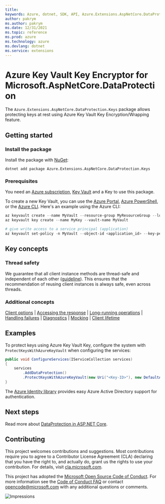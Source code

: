 ```yaml
---
title: 
keywords: Azure, dotnet, SDK, API, Azure.Extensions.AspNetCore.DataProtection.Keys, extensions
author: pakrym
ms.author: pakrym
ms.date: 12/31/2021
ms.topic: reference
ms.prod: azure
ms.technology: azure
ms.devlang: dotnet
ms.service: extensions
---
```

# Azure Key Vault Key Encryptor for Microsoft.AspNetCore.DataProtection

The `Azure.Extensions.AspNetCore.DataProtection.Keys` package allows protecting keys at rest using Azure Key Vault Key Encryption/Wrapping feature.

## Getting started

### Install the package

Install the package with [NuGet][nuget]:

```dotnetcli
dotnet add package Azure.Extensions.AspNetCore.DataProtection.Keys
```

### Prerequisites

You need an [Azure subscription][azure_sub],
[Key Vault][keyvault_doc] and a Key to use this package.

To create a new Key Vault, you can use the [Azure Portal][keyvault_create_portal],
[Azure PowerShell][keyvault_create_ps], or the [Azure CLI][keyvault_create_cli].
Here's an example using the Azure CLI:

```Powershell
az keyvault create --name MyVault --resource-group MyResourceGroup --location westus
az keyvault key create --name MyKey --vault-name MyVault

# give write access to a service principal (application)
az keyvault set-policy -n MyVault --object-id <application_id> --key-permissions get unwrapKey wrapKey
```

## Key concepts

### Thread safety
We guarantee that all client instance methods are thread-safe and independent of each other ([guideline](https://azure.github.io/azure-sdk/dotnet_introduction.html#dotnet-service-methods-thread-safety)). This ensures that the recommendation of reusing client instances is always safe, even across threads.

### Additional concepts
<!-- CLIENT COMMON BAR -->
[Client options](https://github.com/Azure/azure-sdk-for-net/blob/main/sdk/core/Azure.Core/README.md#configuring-service-clients-using-clientoptions) |
[Accessing the response](https://github.com/Azure/azure-sdk-for-net/blob/main/sdk/core/Azure.Core/README.md#accessing-http-response-details-using-responset) |
[Long-running operations](https://github.com/Azure/azure-sdk-for-net/blob/main/sdk/core/Azure.Core/README.md#consuming-long-running-operations-using-operationt) |
[Handling failures](https://github.com/Azure/azure-sdk-for-net/blob/main/sdk/core/Azure.Core/README.md#reporting-errors-requestfailedexception) |
[Diagnostics](https://github.com/Azure/azure-sdk-for-net/blob/main/sdk/core/Azure.Core/samples/Diagnostics.md) |
[Mocking](https://github.com/Azure/azure-sdk-for-net/blob/main/sdk/core/Azure.Core/README.md#mocking) |
[Client lifetime](https://devblogs.microsoft.com/azure-sdk/lifetime-management-and-thread-safety-guarantees-of-azure-sdk-net-clients/)
<!-- CLIENT COMMON BAR -->

## Examples

To protect keys using Azure Key Vault Key, configure the system with `ProtectKeysWithAzureKeyVault` when configuring the services:

```C# Snippet:ProtectKeysWithAzureKeyVault
public void ConfigureServices(IServiceCollection services)
{
    services
        .AddDataProtection()
        .ProtectKeysWithAzureKeyVault(new Uri("<Key-ID>"), new DefaultAzureCredential());
}
```

The [Azure Identity library][identity] provides easy Azure Active Directory support for authentication.

## Next steps

Read more about [DataProtection in ASP.NET Core][aspnetcore_dataprotection_doc].

## Contributing

This project welcomes contributions and suggestions.  Most contributions require
you to agree to a Contributor License Agreement (CLA) declaring that you have
the right to, and actually do, grant us the rights to use your contribution. For
details, visit [cla.microsoft.com][cla].

This project has adopted the [Microsoft Open Source Code of Conduct][coc].
For more information see the [Code of Conduct FAQ][coc_faq]
or contact [opencode@microsoft.com][coc_contact] with any
additional questions or comments.

![Impressions](https://azure-sdk-impressions.azurewebsites.net/api/impressions/azure-sdk-for-net%2Fsdk%2Fextensions%2FAzure.AspNetCore.Extensions.DataProtection.Keys%2FREADME.png)

<!-- LINKS -->
[source]: https://github.com/Azure/azure-sdk-for-net/tree/main/sdk/extensions/Azure.Extensions.AspNetCore.DataProtection.Keys/src
[package]: https://www.nuget.org/packages/Azure.Extensions.AspNetCore.DataProtection.Keys/
[docs]: https://docs.microsoft.com/dotnet/api/Azure.Extensions.AspNetCore.DataProtection.Keys
[nuget]: https://www.nuget.org/packages/Azure.Extensions.AspNetCore.DataProtection.Keys
[keyvault_doc]: https://docs.microsoft.com/azure/key-vault/general/overview
[keyvault_create_cli]: https://docs.microsoft.com/azure/key-vault/quick-create-cli#create-a-key-vault
[keyvault_create_portal]: https://docs.microsoft.com/azure/key-vault/quick-create-portal#create-a-vault
[keyvault_create_ps]: https://docs.microsoft.com/azure/key-vault/quick-create-powershell#create-a-key-vault
[azure_cli]: https://docs.microsoft.com/cli/azure
[azure_sub]: https://azure.microsoft.com/free/dotnet/
[identity]: https://github.com/Azure/azure-sdk-for-net/tree/main/sdk/identity/Azure.Identity/README.md
[aspnetcore_dataprotection_doc]: https://docs.microsoft.com/aspnet/core/security/data-protection/introduction?view=aspnetcore-3.1
[RequestFailedException]: https://github.com/Azure/azure-sdk-for-net/tree/main/sdk/core/Azure.Core/src/RequestFailedException.cs
[error_codes]: https://docs.microsoft.com/rest/api/storageservices/blob-service-error-codes
[samples]: samples/
[storage_contrib]: ../CONTRIBUTING.md
[cla]: https://cla.microsoft.com
[coc]: https://opensource.microsoft.com/codeofconduct/
[coc_faq]: https://opensource.microsoft.com/codeofconduct/faq/
[coc_contact]: mailto:opencode@microsoft.com

